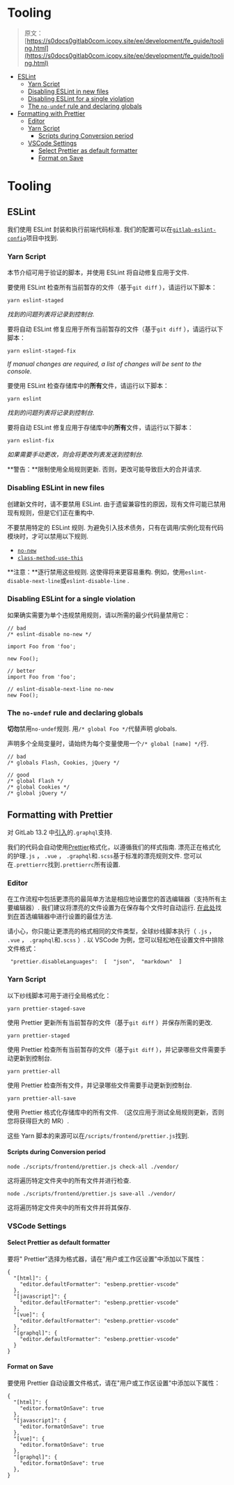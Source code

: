# Tooling

> 原文：[https://s0docs0gitlab0com.icopy.site/ee/development/fe_guide/tooling.html](https://s0docs0gitlab0com.icopy.site/ee/development/fe_guide/tooling.html)

*   [ESLint](#eslint)
    *   [Yarn Script](#yarn-script)
    *   [Disabling ESLint in new files](#disabling-eslint-in-new-files)
    *   [Disabling ESLint for a single violation](#disabling-eslint-for-a-single-violation)
    *   [The `no-undef` rule and declaring globals](#the-no-undef-rule-and-declaring-globals)
*   [Formatting with Prettier](#formatting-with-prettier)
    *   [Editor](#editor)
    *   [Yarn Script](#yarn-script-1)
        *   [Scripts during Conversion period](#scripts-during-conversion-period)
    *   [VSCode Settings](#vscode-settings)
        *   [Select Prettier as default formatter](#select-prettier-as-default-formatter)
        *   [Format on Save](#format-on-save)

# Tooling[](#tooling "Permalink")

## ESLint[](#eslint "Permalink")

我们使用 ESLint 封装和执行前端代码标准. 我们的配置可以在[`gitlab-eslint-config`](https://gitlab.com/gitlab-org/gitlab-eslint-config)项目中找到.

### Yarn Script[](#yarn-script "Permalink")

本节介绍可用于验证的脚本，并使用 ESLint 将自动修复应用于文件.

要使用 ESLint 检查所有当前暂存的文件（基于`git diff` ），请运行以下脚本：

```
yarn eslint-staged 
```

*找到的问题列表将记录到控制台.*

要将自动 ESLint 修复应用于所有当前暂存的文件（基于`git diff` ），请运行以下脚本：

```
yarn eslint-staged-fix 
```

*If manual changes are required, a list of changes will be sent to the console.*

要使用 ESLint 检查存储库中的**所有**文件，请运行以下脚本：

```
yarn eslint 
```

*找到的问题列表将记录到控制台.*

要将自动 ESLint 修复应用于存储库中的**所有**文件，请运行以下脚本：

```
yarn eslint-fix 
```

*如果需要手动更改，则会将更改列表发送到控制台.*

**警告：**限制使用全局规则更新. 否则，更改可能导致巨大的合并请求.

### Disabling ESLint in new files[](#disabling-eslint-in-new-files "Permalink")

创建新文件时，请不要禁用 ESLint. 由于遗留兼容性的原因，现有文件可能已禁用现有规则，但是它们正在重构中.

不要禁用特定的 ESLint 规则. 为避免引入技术债务，只有在调用/实例化现有代码模块时，才可以禁用以下规则.

*   [`no-new`](https://eslint.org/docs/rules/no-new)
*   [`class-method-use-this`](https://eslint.org/docs/rules/class-methods-use-this)

**注意：**逐行禁用这些规则. 这使得将来更容易重构. 例如，使用`eslint-disable-next-line`或`eslint-disable-line` .

### Disabling ESLint for a single violation[](#disabling-eslint-for-a-single-violation "Permalink")

如果确实需要为单个违规禁用规则，请以所需的最少代码量禁用它：

```
// bad
/* eslint-disable no-new */

import Foo from 'foo';

new Foo();

// better
import Foo from 'foo';

// eslint-disable-next-line no-new
new Foo(); 
```

### The `no-undef` rule and declaring globals[](#the-no-undef-rule-and-declaring-globals "Permalink")

**切勿**禁用`no-undef`规则. 用`/* global Foo */`代替声明 globals.

声明多个全局变量时，请始终为每个变量使用一个`/* global [name] */`行.

```
// bad
/* globals Flash, Cookies, jQuery */

// good
/* global Flash */
/* global Cookies */
/* global jQuery */ 
```

## Formatting with Prettier[](#formatting-with-prettier "Permalink")

对 GitLab 13.2 中[引入](https://gitlab.com/gitlab-org/gitlab/-/issues/227280)的`.graphql`支持.

我们的代码会自动使用[Prettier](https://prettier.io)格式化，以遵循我们的样式指南. 漂亮正在格式化的护理`.js` ， `.vue` ， `.graphql`和`.scss`基于标准的漂亮规则文件. 您可以在`.prettierrc`找到`.prettierrc`所有设置.

### Editor[](#editor "Permalink")

在工作流程中包括更漂亮的最简单方法是相应地设置您的首选编辑器（支持所有主要编辑器）. 我们建议将漂亮的文件设置为在保存每个文件时自动运行. [在此处](https://prettier.io/docs/en/editors.html)找到[在](https://prettier.io/docs/en/editors.html)首选编辑器中进行设置的最佳方法.

请小心，你只能让更漂亮的格式相同的文件类型，全球纱线脚本执行（ `.js` ， `.vue` ， `.graphql`和`.scss` ）. 以 VSCode 为例，您可以轻松地在设置文件中排除文件格式：

```
 "prettier.disableLanguages":  [  "json",  "markdown"  ] 
```

### Yarn Script[](#yarn-script-1 "Permalink")

以下纱线脚本可用于进行全局格式化：

```
yarn prettier-staged-save 
```

使用 Prettier 更新所有当前暂存的文件（基于`git diff` ）并保存所需的更改.

```
yarn prettier-staged 
```

使用 Prettier 检查所有当前暂存的文件（基于`git diff` ），并记录哪些文件需要手动更新到控制台.

```
yarn prettier-all 
```

使用 Prettier 检查所有文件，并记录哪些文件需要手动更新到控制台.

```
yarn prettier-all-save 
```

使用 Prettier 格式化存储库中的所有文件. （这仅应用于测试全局规则更新，否则您将获得巨大的 MR）.

这些 Yarn 脚本的来源可以在`/scripts/frontend/prettier.js`找到.

#### Scripts during Conversion period[](#scripts-during-conversion-period "Permalink")

```
node ./scripts/frontend/prettier.js check-all ./vendor/ 
```

这将遍历特定文件夹中的所有文件并进行检查.

```
node ./scripts/frontend/prettier.js save-all ./vendor/ 
```

这将遍历特定文件夹中的所有文件并将其保存.

### VSCode Settings[](#vscode-settings "Permalink")

#### Select Prettier as default formatter[](#select-prettier-as-default-formatter "Permalink")

要将" Prettier"选择为格式器，请在"用户或工作区设置"中添加以下属性：

```
{
  "[html]": {
    "editor.defaultFormatter": "esbenp.prettier-vscode"
  },
  "[javascript]": {
    "editor.defaultFormatter": "esbenp.prettier-vscode"
  },
  "[vue]": {
    "editor.defaultFormatter": "esbenp.prettier-vscode"
  },
  "[graphql]": {
    "editor.defaultFormatter": "esbenp.prettier-vscode"
  }
} 
```

#### Format on Save[](#format-on-save "Permalink")

要使用 Prettier 自动设置文件格式，请在"用户或工作区设置"中添加以下属性：

```
{
  "[html]": {
    "editor.formatOnSave": true
  },
  "[javascript]": {
    "editor.formatOnSave": true
  },
  "[vue]": {
    "editor.formatOnSave": true
  },
  "[graphql]": {
    "editor.formatOnSave": true
  },
} 
```